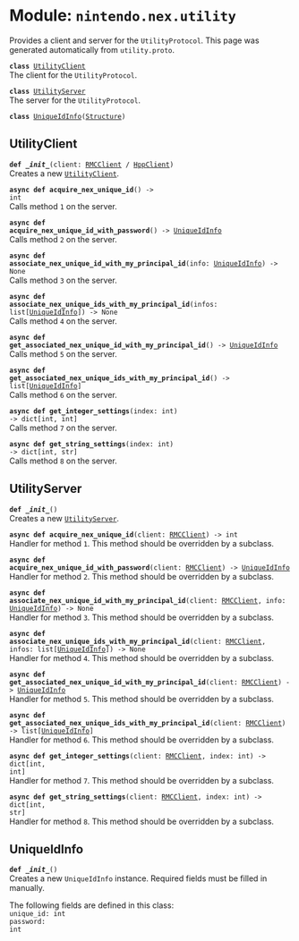 
# Module: <code>nintendo.nex.utility</code>

Provides a client and server for the `UtilityProtocol`. This page was generated automatically from `utility.proto`.

<code>**class** [UtilityClient](#utilityclient)</code><br>
<span class="docs">The client for the `UtilityProtocol`.</span>

<code>**class** [UtilityServer](#utilityserver)</code><br>
<span class="docs">The server for the `UtilityProtocol`.</span>

<code>**class** [UniqueIdInfo](#uniqueidinfo)([Structure](../common))</code><br>

## UtilityClient
<code>**def _\_init__**(client: [RMCClient](../rmc#rmcclient) / [HppClient](../hpp#hppclient))</code><br>
<span class="docs">Creates a new [`UtilityClient`](#utilityclient).</span>

<code>**async def acquire_nex_unique_id**() -> int</code><br>
<span class="docs">Calls method `1` on the server.</span>

<code>**async def acquire_nex_unique_id_with_password**() -> [UniqueIdInfo](#uniqueidinfo)</code><br>
<span class="docs">Calls method `2` on the server.</span>

<code>**async def associate_nex_unique_id_with_my_principal_id**(info: [UniqueIdInfo](#uniqueidinfo)) -> None</code><br>
<span class="docs">Calls method `3` on the server.</span>

<code>**async def associate_nex_unique_ids_with_my_principal_id**(infos: list[[UniqueIdInfo](#uniqueidinfo)]) -> None</code><br>
<span class="docs">Calls method `4` on the server.</span>

<code>**async def get_associated_nex_unique_id_with_my_principal_id**() -> [UniqueIdInfo](#uniqueidinfo)</code><br>
<span class="docs">Calls method `5` on the server.</span>

<code>**async def get_associated_nex_unique_ids_with_my_principal_id**() -> list[[UniqueIdInfo](#uniqueidinfo)]</code><br>
<span class="docs">Calls method `6` on the server.</span>

<code>**async def get_integer_settings**(index: int) -> dict[int, int]</code><br>
<span class="docs">Calls method `7` on the server.</span>

<code>**async def get_string_settings**(index: int) -> dict[int, str]</code><br>
<span class="docs">Calls method `8` on the server.</span>

## UtilityServer
<code>**def _\_init__**()</code><br>
<span class="docs">Creates a new [`UtilityServer`](#utilityserver).</span>

<code>**async def acquire_nex_unique_id**(client: [RMCClient](../rmc#rmcclient)) -> int</code><br>
<span class="docs">Handler for method `1`. This method should be overridden by a subclass.</span>

<code>**async def acquire_nex_unique_id_with_password**(client: [RMCClient](../rmc#rmcclient)) -> [UniqueIdInfo](#uniqueidinfo)</code><br>
<span class="docs">Handler for method `2`. This method should be overridden by a subclass.</span>

<code>**async def associate_nex_unique_id_with_my_principal_id**(client: [RMCClient](../rmc#rmcclient), info: [UniqueIdInfo](#uniqueidinfo)) -> None</code><br>
<span class="docs">Handler for method `3`. This method should be overridden by a subclass.</span>

<code>**async def associate_nex_unique_ids_with_my_principal_id**(client: [RMCClient](../rmc#rmcclient), infos: list[[UniqueIdInfo](#uniqueidinfo)]) -> None</code><br>
<span class="docs">Handler for method `4`. This method should be overridden by a subclass.</span>

<code>**async def get_associated_nex_unique_id_with_my_principal_id**(client: [RMCClient](../rmc#rmcclient)) -> [UniqueIdInfo](#uniqueidinfo)</code><br>
<span class="docs">Handler for method `5`. This method should be overridden by a subclass.</span>

<code>**async def get_associated_nex_unique_ids_with_my_principal_id**(client: [RMCClient](../rmc#rmcclient)) -> list[[UniqueIdInfo](#uniqueidinfo)]</code><br>
<span class="docs">Handler for method `6`. This method should be overridden by a subclass.</span>

<code>**async def get_integer_settings**(client: [RMCClient](../rmc#rmcclient), index: int) -> dict[int, int]</code><br>
<span class="docs">Handler for method `7`. This method should be overridden by a subclass.</span>

<code>**async def get_string_settings**(client: [RMCClient](../rmc#rmcclient), index: int) -> dict[int, str]</code><br>
<span class="docs">Handler for method `8`. This method should be overridden by a subclass.</span>

## UniqueIdInfo
<code>**def _\_init__**()</code><br>
<span class="docs">Creates a new `UniqueIdInfo` instance. Required fields must be filled in manually.</span>

The following fields are defined in this class:<br>
<span class="docs">
<code>unique_id: int</code><br>
<code>password: int</code><br>
</span><br>

